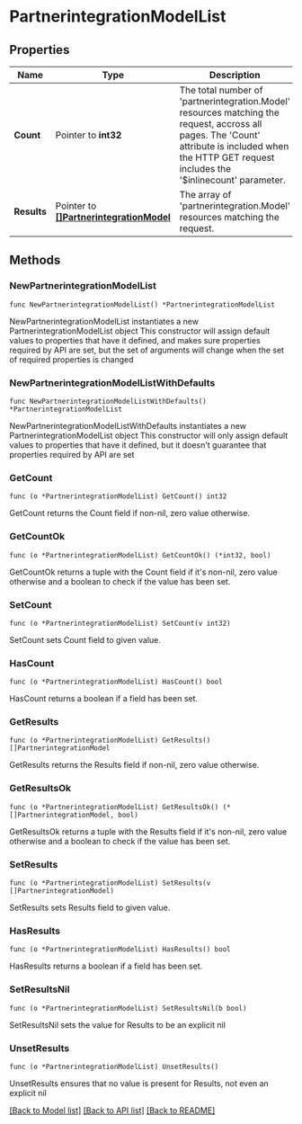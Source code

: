 # PartnerintegrationModelList

## Properties

Name | Type | Description | Notes
------------ | ------------- | ------------- | -------------
**Count** | Pointer to **int32** | The total number of &#39;partnerintegration.Model&#39; resources matching the request, accross all pages. The &#39;Count&#39; attribute is included when the HTTP GET request includes the &#39;$inlinecount&#39; parameter. | [optional] 
**Results** | Pointer to [**[]PartnerintegrationModel**](PartnerintegrationModel.md) | The array of &#39;partnerintegration.Model&#39; resources matching the request. | [optional] 

## Methods

### NewPartnerintegrationModelList

`func NewPartnerintegrationModelList() *PartnerintegrationModelList`

NewPartnerintegrationModelList instantiates a new PartnerintegrationModelList object
This constructor will assign default values to properties that have it defined,
and makes sure properties required by API are set, but the set of arguments
will change when the set of required properties is changed

### NewPartnerintegrationModelListWithDefaults

`func NewPartnerintegrationModelListWithDefaults() *PartnerintegrationModelList`

NewPartnerintegrationModelListWithDefaults instantiates a new PartnerintegrationModelList object
This constructor will only assign default values to properties that have it defined,
but it doesn't guarantee that properties required by API are set

### GetCount

`func (o *PartnerintegrationModelList) GetCount() int32`

GetCount returns the Count field if non-nil, zero value otherwise.

### GetCountOk

`func (o *PartnerintegrationModelList) GetCountOk() (*int32, bool)`

GetCountOk returns a tuple with the Count field if it's non-nil, zero value otherwise
and a boolean to check if the value has been set.

### SetCount

`func (o *PartnerintegrationModelList) SetCount(v int32)`

SetCount sets Count field to given value.

### HasCount

`func (o *PartnerintegrationModelList) HasCount() bool`

HasCount returns a boolean if a field has been set.

### GetResults

`func (o *PartnerintegrationModelList) GetResults() []PartnerintegrationModel`

GetResults returns the Results field if non-nil, zero value otherwise.

### GetResultsOk

`func (o *PartnerintegrationModelList) GetResultsOk() (*[]PartnerintegrationModel, bool)`

GetResultsOk returns a tuple with the Results field if it's non-nil, zero value otherwise
and a boolean to check if the value has been set.

### SetResults

`func (o *PartnerintegrationModelList) SetResults(v []PartnerintegrationModel)`

SetResults sets Results field to given value.

### HasResults

`func (o *PartnerintegrationModelList) HasResults() bool`

HasResults returns a boolean if a field has been set.

### SetResultsNil

`func (o *PartnerintegrationModelList) SetResultsNil(b bool)`

 SetResultsNil sets the value for Results to be an explicit nil

### UnsetResults
`func (o *PartnerintegrationModelList) UnsetResults()`

UnsetResults ensures that no value is present for Results, not even an explicit nil

[[Back to Model list]](../README.md#documentation-for-models) [[Back to API list]](../README.md#documentation-for-api-endpoints) [[Back to README]](../README.md)


